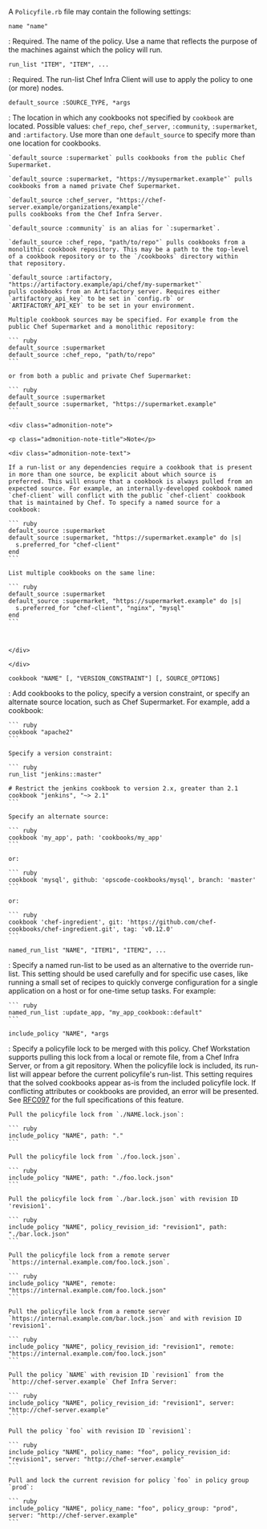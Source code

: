 A `Policyfile.rb` file may contain the following settings:

`name "name"`

:   Required. The name of the policy. Use a name that reflects the
    purpose of the machines against which the policy will run.

`run_list "ITEM", "ITEM", ...`

:   Required. The run-list Chef Infra Client will use to apply the
    policy to one (or more) nodes.

`default_source :SOURCE_TYPE, *args`

:   The location in which any cookbooks not specified by `cookbook` are
    located. Possible values: `chef_repo`, `chef_server`, `:community`,
    `:supermarket`, and `:artifactory`. Use more than one
    `default_source` to specify more than one location for cookbooks.

    `default_source :supermarket` pulls cookbooks from the public Chef
    Supermarket.

    `default_source :supermarket, "https://mysupermarket.example"` pulls
    cookbooks from a named private Chef Supermarket.

    `default_source :chef_server, "https://chef-server.example/organizations/example"`
    pulls cookbooks from the Chef Infra Server.

    `default_source :community` is an alias for `:supermarket`.

    `default_source :chef_repo, "path/to/repo"` pulls cookbooks from a
    monolithic cookbook repository. This may be a path to the top-level
    of a cookbook repository or to the `/cookbooks` directory within
    that repository.

    `default_source :artifactory, "https://artifactory.example/api/chef/my-supermarket"`
    pulls cookbooks from an Artifactory server. Requires either
    `artifactory_api_key` to be set in `config.rb` or
    `ARTIFACTORY_API_KEY` to be set in your environment.

    Multiple cookbook sources may be specified. For example from the
    public Chef Supermarket and a monolithic repository:

    ``` ruby
    default_source :supermarket
    default_source :chef_repo, "path/to/repo"
    ```

    or from both a public and private Chef Supermarket:

    ``` ruby
    default_source :supermarket
    default_source :supermarket, "https://supermarket.example"
    ```

    <div class="admonition-note">

    <p class="admonition-note-title">Note</p>

    <div class="admonition-note-text">

    If a run-list or any dependencies require a cookbook that is present
    in more than one source, be explicit about which source is
    preferred. This will ensure that a cookbook is always pulled from an
    expected source. For example, an internally-developed cookbook named
    `chef-client` will conflict with the public `chef-client` cookbook
    that is maintained by Chef. To specify a named source for a
    cookbook:

    ``` ruby
    default_source :supermarket
    default_source :supermarket, "https://supermarket.example" do |s|
      s.preferred_for "chef-client"
    end
    ```

    List multiple cookbooks on the same line:

    ``` ruby
    default_source :supermarket
    default_source :supermarket, "https://supermarket.example" do |s|
      s.preferred_for "chef-client", "nginx", "mysql"
    end
    ```

    

    </div>

    </div>

`cookbook "NAME" [, "VERSION_CONSTRAINT"] [, SOURCE_OPTIONS]`

:   Add cookbooks to the policy, specify a version constraint, or
    specify an alternate source location, such as Chef Supermarket. For
    example, add a cookbook:

    ``` ruby
    cookbook "apache2"
    ```

    Specify a version constraint:

    ``` ruby
    run_list "jenkins::master"

    # Restrict the jenkins cookbook to version 2.x, greater than 2.1
    cookbook "jenkins", "~> 2.1"
    ```

    Specify an alternate source:

    ``` ruby
    cookbook 'my_app', path: 'cookbooks/my_app'
    ```

    or:

    ``` ruby
    cookbook 'mysql', github: 'opscode-cookbooks/mysql', branch: 'master'
    ```

    or:

    ``` ruby
    cookbook 'chef-ingredient', git: 'https://github.com/chef-cookbooks/chef-ingredient.git', tag: 'v0.12.0'
    ```

`named_run_list "NAME", "ITEM1", "ITEM2", ...`

:   Specify a named run-list to be used as an alternative to the
    override run-list. This setting should be used carefully and for
    specific use cases, like running a small set of recipes to quickly
    converge configuration for a single application on a host or for
    one-time setup tasks. For example:

    ``` ruby
    named_run_list :update_app, "my_app_cookbook::default"
    ```

`include_policy "NAME", *args`

:   Specify a policyfile lock to be merged with this policy. Chef
    Workstation supports pulling this lock from a local or remote file,
    from a Chef Infra Server, or from a git repository. When the
    policyfile lock is included, its run-list will appear before the
    current policyfile's run-list. This setting requires that the solved
    cookbooks appear as-is from the included policyfile lock. If
    conflicting attributes or cookbooks are provided, an error will be
    presented. See
    [RFC097](https://github.com/chef/chef-rfc/blob/master/rfc097-policyfile-includes.md)
    for the full specifications of this feature.

    Pull the policyfile lock from `./NAME.lock.json`:

    ``` ruby
    include_policy "NAME", path: "."
    ```

    Pull the policyfile lock from `./foo.lock.json`.

    ``` ruby
    include_policy "NAME", path: "./foo.lock.json"
    ```

    Pull the policyfile lock from `./bar.lock.json` with revision ID
    'revision1'.

    ``` ruby
    include_policy "NAME", policy_revision_id: "revision1", path: "./bar.lock.json"
    ```

    Pull the policyfile lock from a remote server
    `https://internal.example.com/foo.lock.json`.

    ``` ruby
    include_policy "NAME", remote: "https://internal.example.com/foo.lock.json"
    ```

    Pull the policyfile lock from a remote server
    `https://internal.example.com/bar.lock.json` and with revision ID
    'revision1'.

    ``` ruby
    include_policy "NAME", policy_revision_id: "revision1", remote: "https://internal.example.com/foo.lock.json"
    ```

    Pull the policy `NAME` with revision ID `revision1` from the
    `http://chef-server.example` Chef Infra Server:

    ``` ruby
    include_policy "NAME", policy_revision_id: "revision1", server: "http://chef-server.example"
    ```

    Pull the policy `foo` with revision ID `revision1`:

    ``` ruby
    include_policy "NAME", policy_name: "foo", policy_revision_id: "revision1", server: "http://chef-server.example"
    ```

    Pull and lock the current revision for policy `foo` in policy group
    `prod`:

    ``` ruby
    include_policy "NAME", policy_name: "foo", policy_group: "prod", server: "http://chef-server.example"
    ```